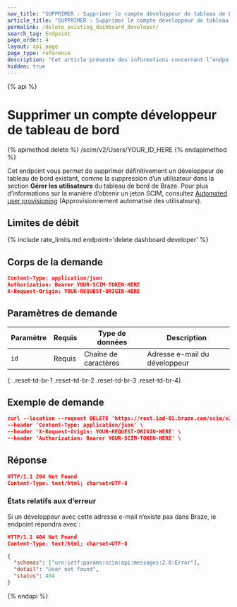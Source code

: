 ```yaml
---
nav_title: "SUPPRIMER : Supprimer le compte développeur de tableau de bord"
article_title: "SUPPRIMER : Supprimer le compte développeur de tableau de bord"
permalink: /delete_existing_dashboard_developer/
search_tag: Endpoint
page_order: 4
layout: api_page
page_type: reference
description: "Cet article présente des informations concernant l’endpoint Supprimer le compte développeur existant."
hidden: true
---
```


{% api %}
# Supprimer un compte développeur de tableau de bord
{% apimethod delete %}
/scim/v2/Users/YOUR_ID_HERE
{% endapimethod %}

Cet endpoint vous permet de supprimer définitivement un développeur de tableau de bord existant, comme la suppression d’un utilisateur dans la section **Gérer les utilisateurs** du tableau de bord de Braze. Pour plus d’informations sur la manière d’obtenir un jeton SCIM, consultez [Automated user provisioning]({{site.baseurl}}/scim/automated_user_provisioning/) (Approvisionnement automatisé des utilisateurs).

## Limites de débit

{% include rate_limits.md endpoint='delete dashboard developer' %}

## Corps de la demande

```json
Content-Type: application/json
Authorization: Bearer YOUR-SCIM-TOKEN-HERE
X-Request-Origin: YOUR-REQUEST-ORIGIN-HERE
```

## Paramètres de demande

| Paramètre | Requis | Type de données | Description |
| --------- | -------- | --------- | ----------- |
| `id` | Requis | Chaîne de caractères | Adresse e-mail du développeur |
{: .reset-td-br-1 .reset-td-br-2 .reset-td-br-3  .reset-td-br-4}

## Exemple de demande
```json
curl --location --request DELETE 'https://rest.iad-01.braze.com/scim/v2/Users/user@test.com' \
--header 'Content-Type: application/json' \
--header 'X-Request-Origin: YOUR-REQUEST-ORIGIN-HERE' \
--header 'Authorization: Bearer YOUR-SCIM-TOKEN-HERE' \
```
## Réponse
```json
HTTP/1.1 204 Not Found
Content-Type: text/html; charset=UTF-8
```
### États relatifs aux d’erreur
Si un développeur avec cette adresse e-mail n’existe pas dans Braze, le endpoint répondra avec :
```json
HTTP/1.1 404 Not Found
Content-Type: text/html; charset=UTF-8

{
  "schemas": ["urn:ietf:params:scim:api:messages:2.0:Error"],
  "detail": "User not found",
  "status": 404
}
```
{% endapi %}
